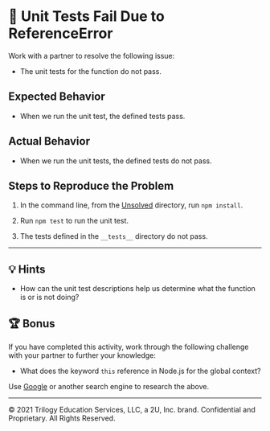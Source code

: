 # 🐛 Unit Tests Fail Due to ReferenceError

Work with a partner to resolve the following issue:

- The unit tests for the function do not pass.

## Expected Behavior

- When we run the unit test, the defined tests pass.

## Actual Behavior

- When we run the unit tests, the defined tests do not pass.

## Steps to Reproduce the Problem

1. In the command line, from the [Unsolved](./Unsolved) directory, run `npm install`.

2. Run `npm test` to run the unit test.

3. The tests defined in the `__tests__` directory do not pass.

---

## 💡 Hints

- How can the unit test descriptions help us determine what the function is or is not doing?

## 🏆 Bonus

If you have completed this activity, work through the following challenge with your partner to further your knowledge:

- What does the keyword `this` reference in Node.js for the global context?

Use [Google](https://www.google.com) or another search engine to research the above.

---

© 2021 Trilogy Education Services, LLC, a 2U, Inc. brand. Confidential and Proprietary. All Rights Reserved.
